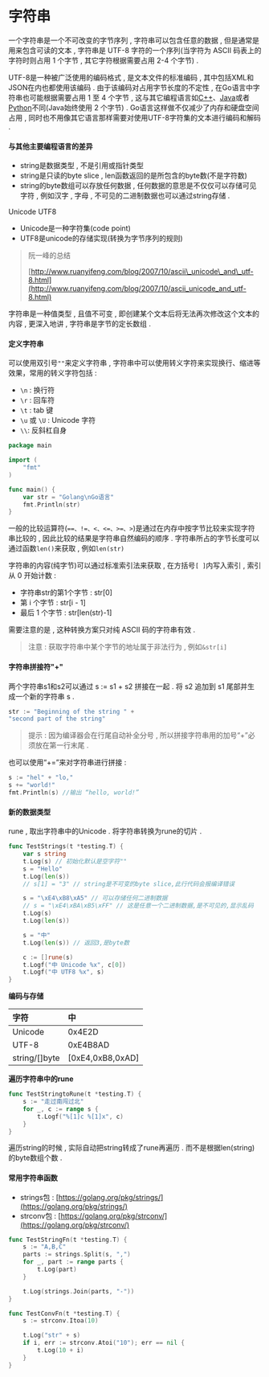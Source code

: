 # 字符串

一个字符串是一个不可改变的字节序列 , 字符串可以包含任意的数据 , 但是通常是用来包含可读的文本 , 字符串是 UTF-8 字符的一个序列\(当字符为 ASCII 码表上的字符时则占用 1 个字节 , 其它字符根据需要占用 2-4 个字节\) .

UTF-8是一种被广泛使用的编码格式 , 是文本文件的标准编码 , 其中包括XML和JSON在内也都使用该编码 . 由于该编码对占用字节长度的不定性 , 在Go语言中字符串也可能根据需要占用 1 至 4 个字节 , 这与其它编程语言如[C++](http://c.biancheng.net/cplus/)、[Java](http://c.biancheng.net/java/)或者[Python](http://c.biancheng.net/python/)不同\(Java始终使用 2 个字节\) . Go语言这样做不仅减少了内存和硬盘空间占用 , 同时也不用像其它语言那样需要对使用UTF-8字符集的文本进行编码和解码 .

#### 与其他主要编程语言的差异

* string是数据类型 , 不是引用或指针类型
* string是只读的byte slice , len函数返回的是所包含的byte数\(不是字符数\)
* string的byte数组可以存放任何数据 , 任何数据的意思是不仅仅可以存储可见字符 , 例如汉字 , 字母 , 不可见的二进制数据也可以通过string存储 . 

Unicode UTF8

* Unicode是一种字符集\(code point\)
* UTF8是unicode的存储实现\(转换为字节序列的规则\)

> 阮一峰的总结
>
> [http://www.ruanyifeng.com/blog/2007/10/ascii\_unicode\_and\_utf-8.html](http://www.ruanyifeng.com/blog/2007/10/ascii_unicode_and_utf-8.html)

字符串是一种值类型 , 且值不可变 , 即创建某个文本后将无法再次修改这个文本的内容 , 更深入地讲 , 字符串是字节的定长数组 .

#### 定义字符串

可以使用双引号`""`来定义字符串 , 字符串中可以使用转义字符来实现换行、缩进等效果，常用的转义字符包括 :

* `\n` : 换行符
* `\r` : 回车符
* `\t` : tab 键
* `\u` 或 `\U` : Unicode 字符
* `\\`: 反斜杠自身

```go
package main

import (
    "fmt"
)

func main() {
    var str = "Golang\nGo语言"
    fmt.Println(str)
}
```

一般的比较运算符\(`==、!=、<、<=、>=、>`\)是通过在内存中按字节比较来实现字符串比较的 , 因此比较的结果是字符串自然编码的顺序 . 字符串所占的字节长度可以通过函数`len()`来获取 , 例如`len(str)`

字符串的内容\(纯字节\)可以通过标准索引法来获取 , 在方括号`[ ]`内写入索引 , 索引从 0 开始计数 :

* 字符串str的第1个字节 : str\[0\]
* 第 i 个字节 : str\[i - 1\]
* 最后 1 个字节 : str\[len\(str\)-1\]

需要注意的是 , 这种转换方案只对纯 ASCII 码的字符串有效 .

> 注意 : 获取字符串中某个字节的地址属于非法行为 , 例如`&str[i]`

#### 字符串拼接符"+"

两个字符串s1和s2可以通过 s := s1 + s2 拼接在一起 . 将 s2 追加到 s1 尾部并生成一个新的字符串 s . 

```go
str := "Beginning of the string " +
"second part of the string"
```

> 提示 : 因为编译器会在行尾自动补全分号 , 所以拼接字符串用的加号“+”必须放在第一行末尾 .

也可以使用“+=”来对字符串进行拼接 : 

```go
s := "hel" + "lo,"
s += "world!"
fmt.Println(s) //输出 “hello, world!”
```

#### 新的数据类型

rune , 取出字符串中的Unicode . 将字符串转换为rune的切片 .

```go
func TestStrings(t *testing.T) {
    var s string
    t.Log(s) // 初始化默认是空字符""
    s = "Hello"
    t.Log(len(s))
    // s[1] = "3" // string是不可变的byte slice,此行代码会报编译错误

    s = "\xE4\xB8\xA5" // 可以存储任何二进制数据
    // s = "\xE4\xBA\xB5\xFF" // 这是任意一个二进制数据,是不可见的,显示乱码
    t.Log(s)
    t.Log(len(s))

    s = "中"
    t.Log(len(s)) // 返回3,是byte数

    c := []rune(s)
    t.Logf("中 Unicode %x", c[0])
    t.Logf("中 UTF8 %x", s)
}
```

**编码与存储**

| 字符 | 中 |
| :--- | :--- |
| Unicode | 0x4E2D |
| UTF-8 | 0xE4B8AD |
| string/\[\]byte | \[0xE4,0xB8,0xAD\] |

**遍历字符串中的rune**

```go
func TestStringtoRune(t *testing.T) {
    s := "走过南闯过北"
    for _, c := range s {
        t.Logf("%[1]c %[1]x", c)
    }
}
```

遍历string的时候 , 实际自动把string转成了rune再遍历 . 而不是根据len\(string\)的byte数组个数 .

#### 常用字符串函数

* strings包 : [https://golang.org/pkg/strings/](https://golang.org/pkg/strings/)
* strconv包 : [https://golang.org/pkg/strconv/](https://golang.org/pkg/strconv/)

```go
func TestStringFn(t *testing.T) {
    s := "A,B,C"
    parts := strings.Split(s, ",")
    for _, part := range parts {
        t.Log(part)
    }

    t.Log(strings.Join(parts, "-"))
}

func TestConvFn(t *testing.T) {
    s := strconv.Itoa(10)

    t.Log("str" + s)
    if i, err := strconv.Atoi("10"); err == nil {
        t.Log(10 + i)
    }
}
```



